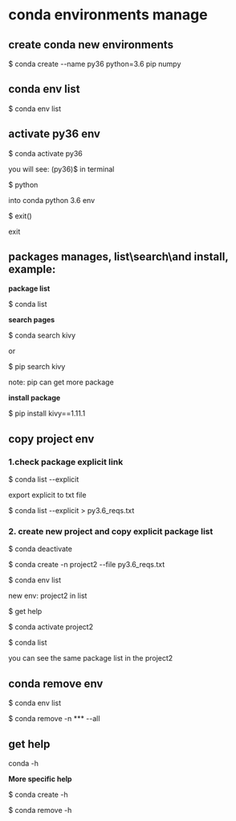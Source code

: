 # conda environments manage

## create conda new environments

$ conda create --name py36 python=3.6 pip numpy

## conda env list

$ conda env list

## activate py36 env

$ conda activate py36

 you will see: (py36)$  in terminal

$ python 

 into conda python 3.6 env

$ exit()  

exit

## packages manages, list\search\and install, example:

**package list**

$ conda list

**search pages**

$ conda search kivy

or 

$ pip search kivy

 note: pip can get more package

**install package**

$ pip install kivy==1.11.1


## copy project env

### 1.check package explicit link

$ conda list --explicit

export explicit to txt file

$ conda list --explicit > py3.6_reqs.txt

### 2. create new project and copy explicit package list

$ conda deactivate

$ conda create -n project2 --file py3.6_reqs.txt

$ conda env list

new env: project2 in list

$ get help

$ conda activate project2

$ conda list

you can see the same package list in the project2

## conda remove env

$ conda env list

$ conda remove -n *** --all

## get help

conda -h

**More specific help**

$ conda create -h

$ conda remove -h

